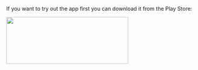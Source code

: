 If you want to try out the app first you can download it from the Play Store:

<a href="https://play.google.com/store/apps/details?id=de.petesky.motorlist" target="_blank"><img src="https://play.google.com/intl/en_us/badges/images/generic/en_badge_web_generic.png" width="323" height="125"
/></a>

